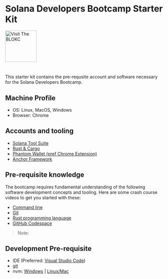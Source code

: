 # Solana Developers Bootcamp Starter Kit
<a href="https://theblokc.com"/>
<img alt="Visit The BLOKC" src="https://avatars.githubusercontent.com/u/116444255?" style="height: 100px; width:100px;" />
</a>

# 
This starter kit contains the pre-requsite account and software necessary for the Solana Developers Bootcamp.

## Machine Profile
- OS: Linux, MacOS, Windows
- Browser: Chrome

## Accounts and tooling
- [Solana Tool Suite](https://docs.solana.com/cli/install-solana-cli-tools)
- [Rust & Cargo](https://doc.rust-lang.org/cargo/getting-started/installation.html)
- [Phantom Wallet (pref Chrome Extension)](https://phantom.app/download)
- [Anchor Framework](https://www.anchor-lang.com/docs/installation)

## Pre-requisite knowledge
The bootcamp requires fundamental understanding of the following software development concepts and tooling.
Here are some crash course videos to get you started with these:
- [Command line](https://www.youtube.com/watch?v=uwAqEzhyjtw)
- [Git](https://www.youtube.com/watch?v=mJ-qvsxPHpY)
- [Rust programming language](https://www.youtube.com/playlist?list=PLzMcBGfZo4-nyLTlSRBvo0zjSnCnqjHYQ)
- [GitHub Codespace](https://www.youtube.com/watch?v=D_5T6KMTRb8)

> Note:  

## Development Pre-requisite
- IDE (Preferred: [Visual Studio Code](https://code.visualstudio.com/))
- [git](https://git-scm.com/downloads)
- nvm: [Windows](https://github.com/coreybutler/nvm-windows) | [Linux/Mac](https://github.com/nvm-sh/nvm)
